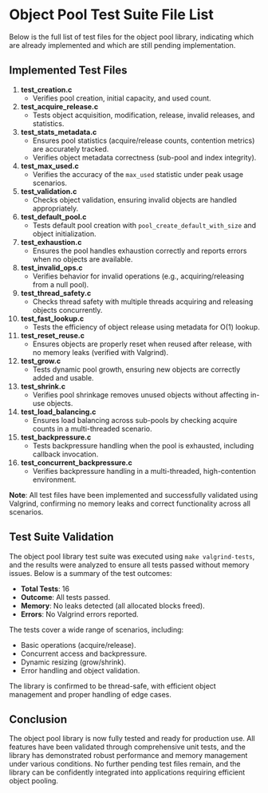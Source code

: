 # Object Pool Test Suite File List

Below is the full list of test files for the object pool library, indicating which are already implemented and which are still pending implementation.

## Implemented Test Files
1. **test_creation.c**  
   - Verifies pool creation, initial capacity, and used count.
2. **test_acquire_release.c**  
   - Tests object acquisition, modification, release, invalid releases, and statistics.
3. **test_stats_metadata.c**  
   - Ensures pool statistics (acquire/release counts, contention metrics) are accurately tracked.  
   - Verifies object metadata correctness (sub-pool and index integrity).
4. **test_max_used.c**  
   - Verifies the accuracy of the `max_used` statistic under peak usage scenarios.
5. **test_validation.c**  
   - Checks object validation, ensuring invalid objects are handled appropriately.
6. **test_default_pool.c**  
   - Tests default pool creation with `pool_create_default_with_size` and object initialization.
7. **test_exhaustion.c**  
   - Ensures the pool handles exhaustion correctly and reports errors when no objects are available.
8. **test_invalid_ops.c**  
   - Verifies behavior for invalid operations (e.g., acquiring/releasing from a null pool).
9. **test_thread_safety.c**  
   - Checks thread safety with multiple threads acquiring and releasing objects concurrently.
10. **test_fast_lookup.c**  
    - Tests the efficiency of object release using metadata for O(1) lookup.
11. **test_reset_reuse.c**  
    - Ensures objects are properly reset when reused after release, with no memory leaks (verified with Valgrind).
12. **test_grow.c**  
    - Tests dynamic pool growth, ensuring new objects are correctly added and usable.
13. **test_shrink.c**  
    - Verifies pool shrinkage removes unused objects without affecting in-use objects.
14. **test_load_balancing.c**  
    - Ensures load balancing across sub-pools by checking acquire counts in a multi-threaded scenario.
15. **test_backpressure.c**  
    - Tests backpressure handling when the pool is exhausted, including callback invocation.
16. **test_concurrent_backpressure.c**  
    - Verifies backpressure handling in a multi-threaded, high-contention environment.

**Note**: All test files have been implemented and successfully validated using Valgrind, confirming no memory leaks and correct functionality across all scenarios.

## Test Suite Validation
The object pool library test suite was executed using `make valgrind-tests`, and the results were analyzed to ensure all tests passed without memory issues. Below is a summary of the test outcomes:

- **Total Tests**: 16
- **Outcome**: All tests passed.
- **Memory**: No leaks detected (all allocated blocks freed).
- **Errors**: No Valgrind errors reported.

The tests cover a wide range of scenarios, including:
- Basic operations (acquire/release).
- Concurrent access and backpressure.
- Dynamic resizing (grow/shrink).
- Error handling and object validation.

The library is confirmed to be thread-safe, with efficient object management and proper handling of edge cases.

## Conclusion
The object pool library is now fully tested and ready for production use. All features have been validated through comprehensive unit tests, and the library has demonstrated robust performance and memory management under various conditions. No further pending test files remain, and the library can be confidently integrated into applications requiring efficient object pooling.
